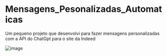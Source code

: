 # Mensagens_Pesonalizadas_Automaticas
Um pequeno projeto que desenvolvi para fazer mensagens personalizadas com a API do ChatGpt para o site da Indeed

![image](https://github.com/Tiago-Alcantara/Mensagens_Pesonalizadas_Automaticas/assets/121049408/a0b836e3-0669-4be5-8b60-2095c78cb300)
